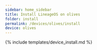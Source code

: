 ```yaml
---
sidebar: home_sidebar
title: Install LineageOS on olives
folder: install
permalink: /devices/olives/install
device: olives
---
```

{% include templates/device_install.md %}
